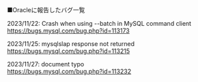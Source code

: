 ■Oracleに報告したバグ一覧  

2023/11/22: Crash when using --batch in MySQL command client  
https://bugs.mysql.com/bug.php?id=113173

2023/11/25: mysqlslap response not returned  
https://bugs.mysql.com/bug.php?id=113215

2023/11/27: document typo  
https://bugs.mysql.com/bug.php?id=113232